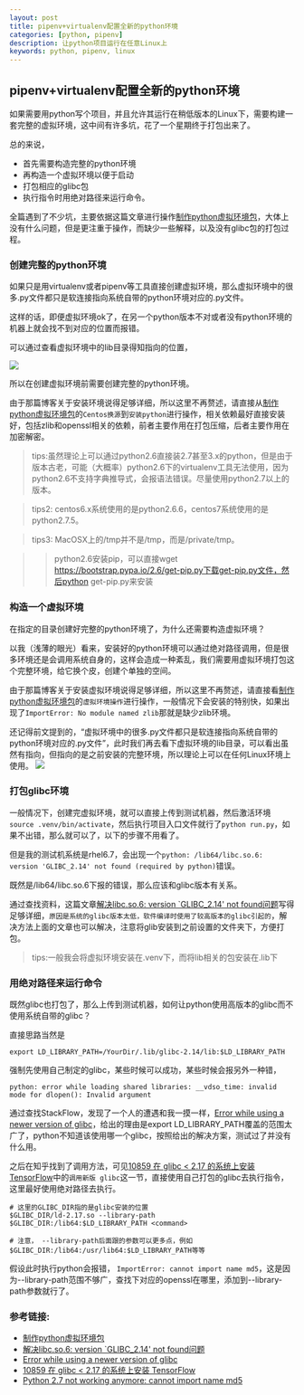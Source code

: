 ```yaml
---
layout: post
title: pipenv+virtualenv配置全新的python环境
categories: [python, pipenv]
description: 让python项目运行在任意Linux上
keywords: python, pipenv, linux
---
```


## pipenv+virtualenv配置全新的python环境

如果需要用python写个项目，并且允许其运行在稍低版本的Linux下，需要构建一套完整的虚拟环境，这中间有许多坑，花了一个星期终于打包出来了。

总的来说，

- 首先需要构造完整的python环境
- 再构造一个虚拟环境以便于启动
- 打包相应的glibc包
- 执行指令时用绝对路径来运行命令。

全篇遇到了不少坑，主要依据这篇文章进行操作[制作python虚拟环境包](https://seekplum.github.io/virtualenv/)，大体上没有什么问题，但是更注重于操作，而缺少一些解释，以及没有glibc包的打包过程。

### 创建完整的python环境

如果只是用virtualenv或者pipenv等工具直接创建虚拟环境，那么虚拟环境中的很多.py文件都只是软连接指向系统自带的python环境对应的.py文件。

这样的话，即便虚拟环境ok了，在另一个python版本不对或者没有python环境的机器上就会找不到对应的位置而报错。

可以通过查看虚拟环境中的lib目录得知指向的位置，

![](http://pkxuy5e31.bkt.clouddn.com/virtual_env_ref_to_system_env.png)

所以在创建虚拟环境前需要创建完整的python环境。

由于那篇博客关于安装环境说得足够详细，所以这里不再赘述，请直接从[制作python虚拟环境包](https://seekplum.github.io/virtualenv/)的`Centos换源`到`安装python`进行操作，相关依赖最好直接安装好，包括zlib和openssl相关的依赖，前者主要作用在打包压缩，后者主要作用在加密解密。

> tips:虽然理论上可以通过python2.6直接装2.7甚至3.x的python，但是由于版本古老，可能（大概率）python2.6下的virtualenv工具无法使用，因为python2.6不支持字典推导式，会报语法错误。尽量使用python2.7以上的版本。

> tips2: centos6.x系统使用的是python2.6.6，centos7系统使用的是python2.7.5。

> tips3: MacOSX上的/tmp并不是/tmp，而是/private/tmp。

>> python2.6安装pip，可以直接wget https://bootstrap.pypa.io/2.6/get-pip.py下载get-pip.py文件，然后python get-pip.py来安装

### 构造一个虚拟环境

在指定的目录创建好完整的python环境了，为什么还需要构造虚拟环境？

以我（浅薄的眼光）看来，安装好的python环境可以通过绝对路径调用，但是很多环境还是会调用系统自身的，这样会造成一种紊乱，我们需要用虚拟环境打包这个完整环境，给它换个皮，创建个单独的空间。

由于那篇博客关于安装虚拟环境说得足够详细，所以这里不再赘述，请直接看[制作python虚拟环境包](https://seekplum.github.io/virtualenv/)的`虚拟环境操作`进行操作，一般情况下会安装的特别快，如果出现了`ImportError: No module named zlib`那就是缺少zlib环境。

还记得前文提到的，“虚拟环境中的很多.py文件都只是软连接指向系统自带的python环境对应的.py文件”，此时我们再去看下虚拟环境的lib目录，可以看出虽然有指向，但指向的是之前安装的完整环境，所以理论上可以在任何Linux环境上使用。
![](http://pkxuy5e31.bkt.clouddn.com/virtual_venv_ref_to_now_dir.png)

### 打包glibc环境

一般情况下，创建完虚拟环境，就可以直接上传到测试机器，然后激活环境`source .venv/bin/activate`，然后执行项目入口文件就行了`python run.py`，如果不出错，那么就可以了，以下的步骤不用看了。

但是我的测试机系统是rhel6.7，会出现一个`python: /lib64/libc.so.6: version 'GLIBC_2.14' not found (required by python)`错误。

既然是/lib64/libc.so.6下报的错误，那么应该和glibc版本有关系。

通过查找资料，这篇文章[解决libc.so.6: version \`GLIBC_2.14' not found问题](https://blog.csdn.net/cpplang/article/details/8462768)写得足够详细，`原因是系统的glibc版本太低，软件编译时使用了较高版本的glibc引起的`，解决方法上面的文章也可以解决，注意将glib安装到之前设置的文件夹下，方便打包。

> tips:一般我会将虚拟环境安装在.venv下，而将lib相关的包安装在.lib下

### 用绝对路径来运行命令

既然glibc也打包了，那么上传到测试机器，如何让python使用高版本的glibc而不使用系统自带的glibc？

直接思路当然是

```
export LD_LIBRARY_PATH=/YourDir/.lib/glibc-2.14/lib:$LD_LIBRARY_PATH
```

强制先使用自己制定的glibc，某些时候可以成功，某些时候会报另外一种错，

```
python: error while loading shared libraries: __vdso_time: invalid mode for dlopen(): Invalid argument
```

通过查找StackFlow，发现了一个人的遭遇和我一摸一样，[Error while using a newer version of glibc](https://stackoverflow.com/questions/40932215/error-while-using-a-newer-version-of-glibc)，给出的理由是export LD\_LIBRARY_PATH覆盖的范围太广了，python不知道该使用哪一个glibc，按照给出的解决方案，测试过了并没有什么用。

之后在知乎找到了调用方法，可见[10859 在 glibc < 2.17 的系统上安装 TensorFlow](https://zhuanlan.zhihu.com/p/33059558)中的`调用新版 glibc`这一节，直接使用自己打包的glibc去执行指令，这里最好使用绝对路径去执行。

```
# 这里的GLIBC_DIR指的是glibc安装的位置
$GLIBC_DIR/ld-2.17.so --library-path $GLIBC_DIR:/lib64:$LD_LIBRARY_PATH <command>

# 注意， --library-path后面跟的参数可以更多点，例如$GLIBC_DIR:/lib64:/usr/lib64:$LD_LIBRARY_PATH等等
```

假设此时执行python会报错，
`ImportError: cannot import name md5`，这是因为--library-path范围不够广，查找下对应的openssl在哪里，添加到--library-path参数就行了。

### 参考链接:

  - [制作python虚拟环境包](https://seekplum.github.io/virtualenv/)
  - [解决libc.so.6: version \`GLIBC_2.14' not found问题](https://blog.csdn.net/cpplang/article/details/8462768)
  - [Error while using a newer version of glibc](https://stackoverflow.com/questions/40932215/error-while-using-a-newer-version-of-glibc)
  - [10859 在 glibc < 2.17 的系统上安装 TensorFlow](https://zhuanlan.zhihu.com/p/33059558)
  - [Python 2.7 not working anymore: cannot import name md5](https://stackoverflow.com/questions/47884422/python-2-7-not-working-anymore-cannot-import-name-md5)